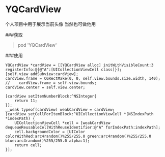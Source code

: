 # YQCardView
个人项目中用于展示当前头像 当然也可做他用

###获取

 > pod 'YQCardView'

###使用

    YQCardView *cardView = [[YQCardView alloc] initWithVisibleCount:3 registerInfo:@{@"A":[UICollectionViewCell class]}];
    [self.view addSubview:cardView];
    cardView.frame = CGRectMake(0, 0, self.view.bounds.size.width, 140);
    //    cardView.frame = self.view.bounds;
    cardView.center = self.view.center;
    
    [cardView setItemNumberBlock:^NSInteger{
        return 11;
    }];
    __weak typeof(cardView) weakCardView = cardView;
    [cardView setCellForItemBlock:^UICollectionViewCell *(NSIndexPath *indexPath) {
        UICollectionViewCell *cell = [weakCardView dequeueReusableCellWithReuseIdentifier:@"A" forIndexPath:indexPath];
        cell.backgroundColor = [UIColor colorWithRed:arc4random()%255/255.0 green:arc4random()%255/255.0 blue:arc4random()%255/255.0 alpha:1];
        return cell;
    }];
